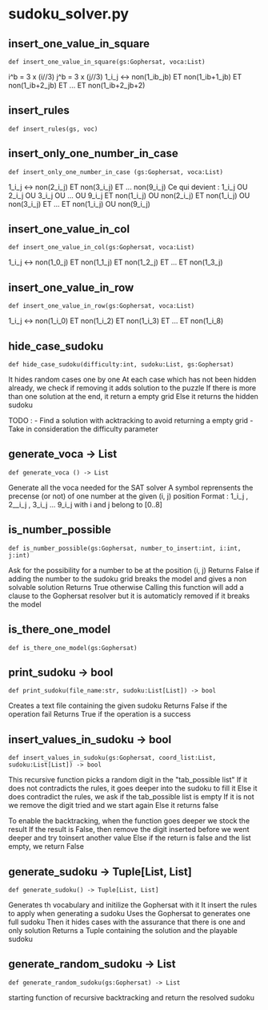 # sudoku_solver.py

## insert_one_value_in_square 
`def insert_one_value_in_square(gs:Gophersat, voca:List) `

i^b = 3 x (i//3)
j^b = 3 x (j//3)
1_i_j <-> non(1_ib_jb) ET non(1_ib+1_jb) ET non(1_ib+2_jb) ET ... ET non(1_ib+2_jb+2)


## insert_rules 
`def insert_rules(gs, voc) `



## insert_only_one_number_in_case  
`def insert_only_one_number_in_case (gs:Gophersat, voca:List) `

1_i_j <-> non(2_i_j) ET non(3_i_j) ET ... non(9_i_j)
Ce qui devient : 
1_i_j OU 2_i_j OU 3_i_j OU ... OU 9_i_j
ET
non(1_i_j) OU non(2_i_j) ET non(1_i_j) OU non(3_i_j) ET ... ET non(1_i_j) OU non(9_i_j) 


## insert_one_value_in_col 
`def insert_one_value_in_col(gs:Gophersat, voca:List) `

1_i_j <-> non(1_0_j) ET non(1_1_j) ET non(1_2_j) ET ... ET non(1_3_j) 


## insert_one_value_in_row 
`def insert_one_value_in_row(gs:Gophersat, voca:List) `

1_i_j <-> non(1_i_0) ET non(1_i_2) ET non(1_i_3) ET ... ET non(1_i_8) 


## hide_case_sudoku 
`def hide_case_sudoku(difficulty:int, sudoku:List, gs:Gophersat) `

It hides random cases one by one
At each case which has not been hidden already, we check if removing it adds solution to the puzzle
If there is more than one solution at the end, it return a empty grid
Else it returns the hidden sudoku

TODO : 
	- Find a solution with acktracking to avoid returning a empty grid
	- Take in consideration the difficulty parameter


## generate_voca  -> List 
`def generate_voca () -> List `

Generate all the voca needed for the SAT solver
A symbol reprensents the precense (or not) of one number at the given (i, j) position
Format : 1_i_j , 2__i_j , 3_i_j ... 9_i_j with i and j belong to [0..8]


## is_number_possible 
`def is_number_possible(gs:Gophersat, number_to_insert:int, i:int, j:int) `

Ask for the possibility for a number to be at the position (i, j)
Returns False if adding the number to the sudoku grid breaks the model and gives a non solvable solution
Returns True otherwise
Calling this function will add a clause to the Gophersat resolver but it is automaticly removed if it breaks the model


## is_there_one_model 
`def is_there_one_model(gs:Gophersat) `



## print_sudoku -> bool 
`def print_sudoku(file_name:str, sudoku:List[List]) -> bool `

Creates a text file containing the given sudoku
Returns False if the operation fail
Returns True if the operation is a success


## insert_values_in_sudoku -> bool 
`def insert_values_in_sudoku(gs:Gophersat, coord_list:List, sudoku:List[List]) -> bool `

This recursive function picks a random digit in the "tab_possible list"
If it does not contradicts the rules, it goes deeper into the sudoku to fill it
Else it does contradict the rules, we ask if the tab_possible list is empty
	If it is not we remove the digit tried and we start again
	Else it returns false

To enable the backtracking, when the function goes deeper we stock the result
If the result is False, then remove the digit inserted before we went deeper and try toinsert another value
Else if the return is false and the list empty, we return False


## generate_sudoku -> Tuple[List, List]
`def generate_sudoku() -> Tuple[List, List]`

Generates th vocabulary and initilize the Gophersat with it
It insert the rules to apply when generating a sudoku
Uses the Gophersat to generates one full sudoku
Then it hides cases with the assurance that there is one and only solution
Returns a Tuple containing the solution and the playable sudoku


## generate_random_sudoku -> List 
`def generate_random_sudoku(gs:Gophersat) -> List `

starting function of recursive backtracking
and return the resolved sudoku


